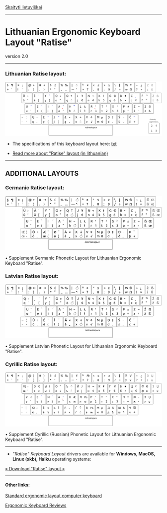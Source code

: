 [Skaityti lietuviškai](README.md)

------------------------------------

# Lithuanian Ergonomic Keyboard Layout "Ratise"

version 2.0

------------------------------------------------------------------------------------

### Lithuanian Ratise layout:

!["Ratise" Layout](docs/images/lek_ratise_layout.png)


+ The specifications of this keyboard layout here:  [txt](SPECIFICATIONS.txt)

+ [Read more about "Ratise" layout (in lithuanian)](README.md)

------------------------------------------------------------------------------------

## ADDITIONAL LAYOUTS


### Germanic Ratise layout:

!["Ratise" Germanic](docs/images/lek_ratise_germanic.png)

• Supplement Germanic Phonetic Layout for Lithuanian Ergonomic Keyboard "Ratise".


### Latvian Ratise layout:

!["Ratise" Latvian](docs/images/lek_ratise_latvian.png)

• Supplement Latvian Phonetic Layout for Lithuanian Ergonomic Keyboard "Ratise".


### Cyrillic Ratise layout:

!["Ratise" Cyrillic](docs/images/lek_ratise_cyrillic_layout.png)

• Supplement Cyrillic (Russian) Phonetic Layout for Lithuanian Ergonomic Keyboard "Ratise".

------------------------------------------------------------------------------------

+ _"Ratise" Keyboard Layout_ drivers are available for __Windows, MacOS, Linux (xkb), Haiku__ operating systems:

[» Download "Ratise" layout «](https://github.com/albuck/Ratise-layout/zipball/master)


------------------------------------------------------------------------------------

#### Other links:

[Standard ergonomic layout computer keyboard](https://albuck.github.io/SEL-keyboard/)

[Ergonomic Keyboard Reviews](http://xahlee.info/kbd/ergonomic_keyboards_index.html)
